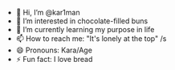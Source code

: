 - 👋 Hi, I’m @kar1man
- 👀 I’m interested in chocolate-filled buns
- 🌱 I’m currently learning my purpose in life
- 📫 How to reach me: "It's lonely at the top" /s
- 😄 Pronouns: Kara/Age
- ⚡ Fun fact: I love bread

<!---
kar1man/kar1man is a ✨ special ✨ repository because its `README.md` (this file) appears on your GitHub profile.
You can click the Preview link to take a look at your changes.
--->
